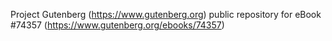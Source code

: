 Project Gutenberg (https://www.gutenberg.org) public repository for eBook #74357 (https://www.gutenberg.org/ebooks/74357)
